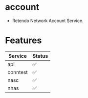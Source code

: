 # account
- Retendo Network Account Service.

# Features
| Service        | Status       |
| -------------- | ------------ |
| api            | ✅           |
| conntest       | ✅           |
| nasc           | ✅           |
| nnas           | ✅           |
